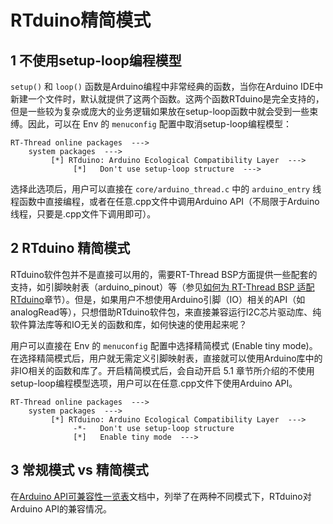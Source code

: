 # RTduino精简模式

## 1 不使用setup-loop编程模型

`setup()` 和 `loop()` 函数是Arduino编程中非常经典的函数，当你在Arduino IDE中新建一个文件时，默认就提供了这两个函数。这两个函数RTduino是完全支持的，但是一些较为复杂或庞大的业务逻辑如果放在setup-loop函数中就会受到一些束缚。因此，可以在 Env 的 `menuconfig` 配置中取消setup-loop编程模型：

```Kconfig
RT-Thread online packages  --->
    system packages  --->
         [*] RTduino: Arduino Ecological Compatibility Layer  --->
              [*]   Don't use setup-loop structure  --->
```

选择此选项后，用户可以直接在 `core/arduino_thread.c` 中的 `arduino_entry` 线程函数中直接编程，或者在任意.cpp文件中调用Arduino API（不局限于Arduino线程，只要是.cpp文件下调用即可）。

## 2 RTduino 精简模式

RTduino软件包并不是直接可以用的，需要RT-Thread BSP方面提供一些配套的支持，如引脚映射表（arduino_pinout）等（参见[如何为 RT-Thread BSP 适配 RTduino](/zh/manual/adapt/bsp/bsp.md)章节）。但是，如果用户不想使用Arduino引脚（IO）相关的API（如analogRead等），只想借助RTduino软件包，来直接兼容运行I2C芯片驱动库、纯软件算法库等和IO无关的函数和库，如何快速的使用起来呢？

用户可以直接在 Env 的 `menuconfig` 配置中选择精简模式 (Enable tiny mode)。在选择精简模式后，用户就无需定义引脚映射表，直接就可以使用Arduino库中的非IO相关的函数和库了。开启精简模式后，会自动开启 5.1 章节所介绍的不使用setup-loop编程模型选项，用户可以在任意.cpp文件下使用Arduino API。

```Kconfig
RT-Thread online packages  --->
    system packages  --->
         [*] RTduino: Arduino Ecological Compatibility Layer  --->
              -*-   Don't use setup-loop structure
              [*]   Enable tiny mode  --->
```

## 3 常规模式 vs 精简模式

在[Arduino API可兼容性一览表](/zh/manual/api/api-compatibility)文档中，列举了在两种不同模式下，RTduino对Arduino API的兼容情况。
